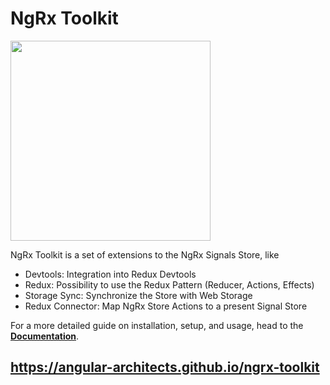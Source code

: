 # NgRx Toolkit

<img src="https://raw.githubusercontent.com/angular-architects/ngrx-toolkit/main/logo.png" width="320" />

NgRx Toolkit is a set of extensions to the NgRx Signals Store, like

- Devtools: Integration into Redux Devtools
- Redux: Possibility to use the Redux Pattern (Reducer, Actions, Effects)
- Storage Sync: Synchronize the Store with Web Storage
- Redux Connector: Map NgRx Store Actions to a present Signal Store

For a more detailed guide on installation, setup, and usage, head to the [**Documentation**](https://angular-architects.github.io/ngrx-toolkit/).

## https://angular-architects.github.io/ngrx-toolkit
